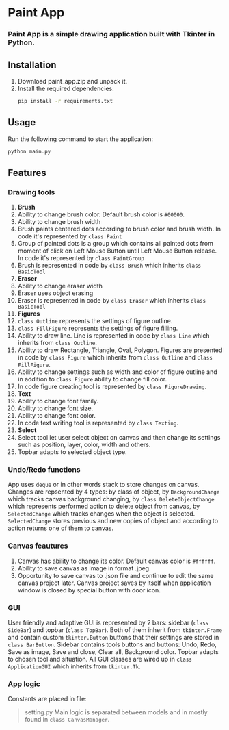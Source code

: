 # Paint App
### Paint App is a simple drawing application built with Tkinter in Python.


## Installation

1. Download paint_app.zip and unpack it.
2. Install the required dependencies:
    ```bash
    pip install -r requirements.txt
    ```
## Usage

Run the following command to start the application:

```bash
python main.py
```

## Features
### Drawing tools

1. **Brush**
  1. Ability to change brush color. Default brush color is `#00000`.
  2. Ability to change brush width
  3. Brush paints centered dots according to brush color and brush width. In code it's represented by ```class Paint```
  4. Group of painted dots is a group which contains all painted dots from moment of click on Left Mouse Button until Left Mouse Button release. In code it's represented by ```class PaintGroup```
  5. Brush is represented in code by ```class Brush``` which inherits ```class BasicTool```
2. **Eraser**
  1. Ability to change eraser width
  2. Eraser uses object erasing
  3. Eraser is represented in code by ```class Eraser``` which inherits ```class BasicTool```
4. **Figures**
  1. ```class Outline``` represents the settings of figure outline.
  2. ```class FillFigure``` represents the settings of figure filling.
  3. Ability to draw line. Line is represented in code by ```class Line``` which inherits from ```class Outline```.
  4. Ability to draw Rectangle, Triangle, Oval, Polygon. Figures are presented in code by ```class Figure``` which inherits from ```class Outline``` and ```class FillFigure```.
  5. Ability to change settings such as width and color of figure outline and in addition to ```class Figure``` ability to change fill color.
  6. In code figure creating tool is represented by ```class FigureDrawing```.
5. **Text**
  1. Ability to change font family.
  2. Ability to change font size.
  3. Ability to change font color.
  4. In code text writing tool is represented by ```class Texting```.
7. **Select**
  1. Select tool let user select object on canvas and then change its settings such as position, layer, color, width and others.
  2. Topbar adapts to selected object type.

### Undo/Redo functions

App uses ```deque``` or in other words stack to store changes on canvas. Changes are repsented by 4 types: by class of object, by ```BackgroundChange``` which tracks canvas background changing, by ```class DeleteObjectChange``` which represents performed action to delete object from canvas, by ```SelectedChange``` which tracks changes when the object is selected. 
```SelectedChange``` stores previous and new copies of object and according to action returns one of them to canvas.

### Canvas feautures

1. Canvas has ability to change its color. Default canvas color is `#ffffff`.
2. Ability to save canvas as image in format .jpeg.
3. Opportunity to save canvas to .json file and continue to edit the same canvas project later. Canvas project saves by itself when application window is closed by special button with door icon.

### GUI

User friendly and adaptive GUI is represented by 2 bars: sidebar (```class SideBar```) and topbar (```class TopBar```). Both of them inherit from ```tkinter.Frame``` and contain custom ```tkinter.Button``` buttons that their settings are stored in ```class BarButton```.
Sidebar contains tools buttons and buttons: Undo, Redo, Save as image, Save and close, Clear all, Background color.
Topbar adapts to chosen tool and situation.
All GUI classes are wired up in ```class ApplicationGUI``` which inherits from ```tkinter.Tk```.

### App logic

Constants are placed in file:
>setting.py
Main logic is separated between models and in mostly found in ```class CanvasManager```.

